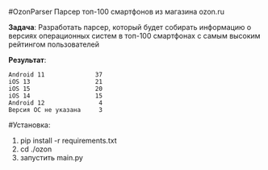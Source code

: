 #OzonParser 
Парсер топ-100 смартфонов из магазина ozon.ru

**Задача**: 
Разработать парсер, который будет собирать информацию о версиях операционных систем в топ-100 смартфонах с самым высоким рейтингом пользователей

**Результат**:
```
Android 11              37
iOS 13                  21
iOS 15                  20
iOS 14                  15
Android 12               4
Версия ОС не указана     3
```

#Установка:
1. pip install -r requirements.txt
2. cd ./ozon
3. запустить main.py